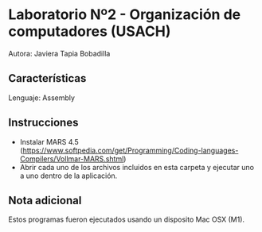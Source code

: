 # Laboratorio Nº2 - Organización de computadores (USACH)

Autora: Javiera Tapia Bobadilla

## Características
Lenguaje: Assembly

## Instrucciones

- Instalar MARS 4.5 (https://www.softpedia.com/get/Programming/Coding-languages-Compilers/Vollmar-MARS.shtml)
- Abrir cada uno de los archivos incluidos en esta carpeta y ejecutar uno a uno dentro de la aplicación.

## Nota adicional

Estos programas fueron ejecutados usando un disposito Mac OSX (M1).
